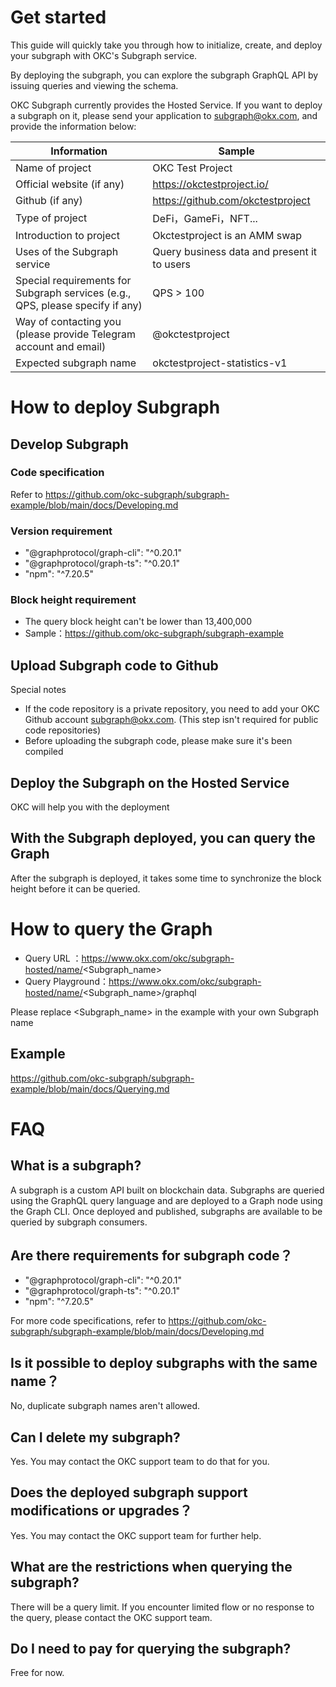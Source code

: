# Get started

This guide will quickly take you through how to initialize, create, and deploy your subgraph with OKC's Subgraph service.

By deploying the subgraph, you can explore the subgraph GraphQL API by issuing queries and viewing the schema.

OKC Subgraph currently provides the Hosted Service. If you want to deploy a subgraph on it, please send your application to  [subgraph@okx.com](mailto:subgraph@okx.com), and provide the information below:

| **Information**                                          | **Sample**                                  |
| ------------------------------------------------------------ | ------------------------------------------- |
| Name of project                                              | OKC Test Project                            |
| Official website (if any)                                    | https://okctestproject.io/                  |
| Github (if any)                                              | https://github.com/okctestproject           |
| Type of project                                              | DeFi，GameFi，NFT...                        |
| Introduction to project                                      | Okctestproject is an AMM swap               |
| Uses of the Subgraph service                                 | Query business data and present it to users |
| Special requirements for Subgraph services (e.g., QPS, please specify if any) | QPS > 100                                   |
| Way of contacting you (please provide Telegram account and email) | @okctestproject                             |
| Expected subgraph name                                       | okctestproject-statistics-v1                |

# How to deploy Subgraph

## Develop Subgraph

### Code specification

Refer to https://github.com/okc-subgraph/subgraph-example/blob/main/docs/Developing.md

### Version requirement

-  "@graphprotocol/graph-cli": "^0.20.1"
- "@graphprotocol/graph-ts": "^0.20.1"
- "npm": "^7.20.5"

### Block height requirement

- The query block height can't be lower than 13,400,000
- Sample：https://github.com/okc-subgraph/subgraph-example

## Upload Subgraph code to Github

Special notes

- If the code repository is a private repository, you need to add your OKC Github account subgraph@okx.com. (This step isn't required for public code repositories)
- Before uploading the subgraph code, please make sure it's been compiled

## Deploy the Subgraph on the Hosted Service

OKC will help you with the deployment

## With the Subgraph deployed, you can query the Graph

After the subgraph is deployed, it takes some time to synchronize the block height before it can be queried.

# How to query the Graph

- Query URL ：https://www.okx.com/okc/subgraph-hosted/name/<Subgraph_name>
- Query Playground：https://www.okx.com/okc/subgraph-hosted/name/<Subgraph_name>/graphql

Please replace <Subgraph_name> in the example with your own Subgraph name

## Example

https://github.com/okc-subgraph/subgraph-example/blob/main/docs/Querying.md

# FAQ

## What is a subgraph?

A subgraph is a custom API built on blockchain data. Subgraphs are queried using the GraphQL query language and are deployed to a Graph node using the Graph CLI. Once deployed and published, subgraphs are available to be queried by subgraph consumers.

## Are there requirements for subgraph code？

- "@graphprotocol/graph-cli": "^0.20.1"
- "@graphprotocol/graph-ts": "^0.20.1"
- "npm": "^7.20.5"

For more code specifications, refer to https://github.com/okc-subgraph/subgraph-example/blob/main/docs/Developing.md

## Is it possible to deploy subgraphs with the same name？

No, duplicate subgraph names aren't allowed.

## Can I delete my subgraph?

Yes. You may contact the OKC support team to do that for you.

## Does the deployed subgraph support modifications or upgrades？

Yes. You may contact the OKC support team for further help.

## What are the restrictions when querying the subgraph?

There will be a query limit. If you encounter limited flow or no response to the query, please contact the OKC support team.

## Do I need to pay for querying the subgraph?

Free for now.
